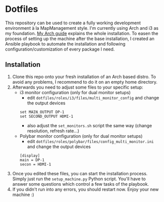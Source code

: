# Dotfiles

This repository can be used to create a fully working development environment à la MapManagement
style. I'm currently using Arch and i3 as my foundation.
[My Arch guide](https://github.com/MapManagement/dotfiles/blob/master/guides/arch_guide.md) explains the
whole installation. To easen the process of setting up the machine after the base installation, I
created an Ansible playbook to automate the installation and following configuration/customization
of every package I need.

## Installation

1. Clone this repo onto your fresh installation of an Arch based distro. To avoid any problems, I
recommend to do it on an empty home directory.
2. Afterwards you need to adjust some files to your specific setup:
    - i3 monitor configuration (only for dual monitor setups)
        - edit ``dotfiles/roles/i3/files/multi_monitor_config`` and change the output devices
        ```
        set MAIN_OUTPUT DP-1
        set SECOND_OUTPUT HDMI-1
        ```
        - also adjust the ``set_monitors.sh`` script the same way (change resolution, refresh rate...)
    - Polybar monitor configuration (only for dual monitor setups)
        - edit ``dotfiles/roles/polybar/files/config_multi_monitor.ini`` and change the output devices
        ```
        [display]
        main = DP-1
        secon = HDMI-1
        ```
3. Once you edited these files, you can start the installation process. Simply just run the
``setup_machine.py`` Python script. You'll have to answer some questions which control a few
tasks of the playbook.
4. If you didn't run into any errors, you should restart now. Enjoy your new machine :)
